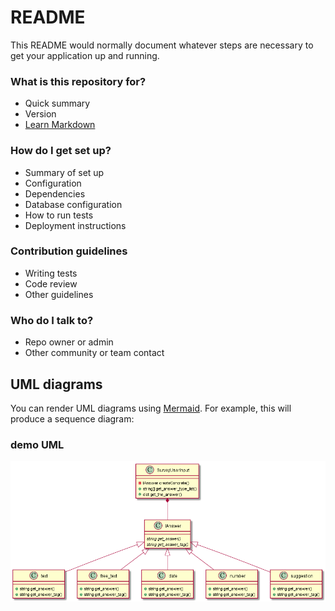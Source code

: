 # README #

This README would normally document whatever steps are necessary to get your application up and running.

### What is this repository for? ###

* Quick summary
* Version
* [Learn Markdown](https://bitbucket.org/tutorials/markdowndemo)

### How do I get set up? ###

* Summary of set up
* Configuration
* Dependencies
* Database configuration
* How to run tests
* Deployment instructions

### Contribution guidelines ###

* Writing tests
* Code review
* Other guidelines

### Who do I talk to? ###

* Repo owner or admin
* Other community or team contact

## UML diagrams

You can render UML diagrams using [Mermaid](https://mermaidjs.github.io/). For example, this will produce a sequence diagram:

### demo UML
![demo uml](./test/doc/classDiagram.png)